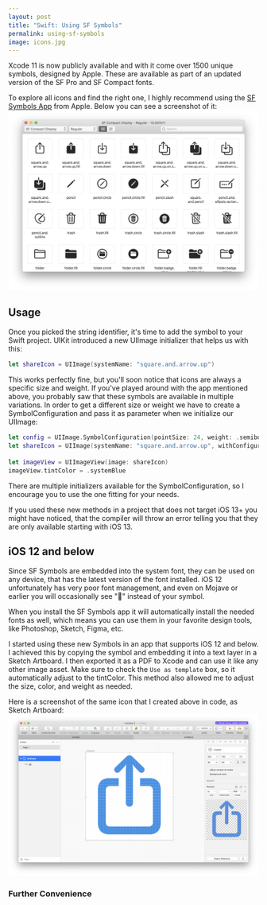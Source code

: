 ```yaml
---
layout: post
title: "Swift: Using SF Symbols"
permalink: using-sf-symbols
image: icons.jpg
---
```


Xcode 11 is now publicly available and with it come over 1500 unique symbols, designed by Apple. These are available as part of an updated version of the SF Pro and SF Compact fonts. 

To explore all icons and find the right one, I highly recommend using the [SF Symbols App](https://developer.apple.com/design/downloads/SF-Symbols.dmg) from Apple. Below you can see a screenshot of it:
![SF Symbols App](./assets/images/SFSymbolsApp.png)

## Usage
Once you picked the string identifier, it's time to add the symbol to your Swift project. UIKit introduced a new UIImage initializer that helps us with this: 
```swift
let shareIcon = UIImage(systemName: "square.and.arrow.up")
```
This works perfectly fine, but you'll soon notice that icons are always a specific size and weight. If you've played around with the app mentioned above, you probably saw that these symbols are available in multiple variations. In order to get a different size or weight we have to create a SymbolConfiguration and pass it as parameter when we initialize our UIImage:
```swift
let config = UIImage.SymbolConfiguration(pointSize: 24, weight: .semibold)
let shareIcon = UIImage(systemName: "square.and.arrow.up", withConfiguration: config)

let imageView = UIImageView(image: shareIcon)
imageView.tintColor = .systemBlue
```
There are multiple initializers available for the SymbolConfiguration, so I encourage you to use the one fitting for your needs.

If you used these new methods in a project that does not target iOS 13+ you might have noticed, that the compiler will throw an error telling you that they are only available starting with iOS 13. 

## iOS 12 and below
Since SF Symbols are embedded into the system font, they can be used on any device, that has the latest version of the font installed. iOS 12 unfortunately has very poor font management, and even on Mojave or earlier you will occasionally see "􀀀" instead of your symbol.

When you install the SF Symbols app it will automatically install the needed fonts as well, which means you can use them in your favorite design tools, like Photoshop, Sketch, Figma, etc.

I started using these new Symbols in an app that supports iOS 12 and below. I achieved this by copying the symbol and embedding it into a text layer in a Sketch Artboard. I then exported it as a PDF to Xcode and can use it like any other image asset. Make sure to check the `Use as template` box, so it automatically adjust to the tintColor.
This method also allowed me to adjust the size, color, and weight as needed.

Here is a screenshot of the same icon that I created above in code, as Sketch Artboard:
![Sketch SF Symbols](./assets/images/SketchSFSymbols.png)

### Further Convenience 
